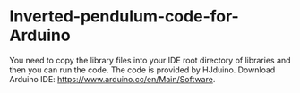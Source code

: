 # Inverted-pendulum-code-for-Arduino
You need to copy the library files into your IDE root directory of libraries and then you can run the code.
The code is provided by HJduino.
Download Arduino IDE: https://www.arduino.cc/en/Main/Software.
